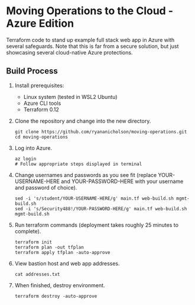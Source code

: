 # Moving Operations to the Cloud - Azure Edition

Terraform code to stand up example full stack web app in Azure with several safeguards. Note that this is far from a secure solution, but just showcasing several cloud-native Azure protections.

## Build Process

1. Install prerequisites:

    - Linux system (tested in WSL2 Ubuntu)
    - Azure CLI tools
    - Terraform 0.12

2. Clone the repository and change into the new directory.

    ```
    git clone https://github.com/ryananicholson/moving-operations.git
    cd moving-operations
    ```
    
3. Log into Azure.

    ```
    az login
    # Follow appropriate steps displayed in terminal
    ```
    
4. Change usernames and passwords as you see fit (replace YOUR-USERNAME-HERE and YOUR-PASSWORD-HERE with your username and password of choice).

    ```
    sed -i 's/student/YOUR-USERNAME-HERE/g' main.tf web-build.sh mgmt-build.sh
    sed -i 's/Security488!/YOUR-PASSWORD-HERE/g' main.tf web-build.sh mgmt-build.sh
    ```

5. Run terraform commands (deployment takes roughly 25 minutes to complete).

    ```
    terraform init
    terraform plan -out tfplan
    terraform apply tfplan -auto-approve
    ```
 
6. View bastion host and web app addresses.

    ```
    cat addresses.txt
    ```
 
7. When finished, destroy environment.

    ```
    terraform destroy -auto-approve
    ```
